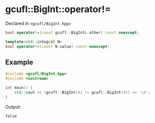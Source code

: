 # gcufl::BigInt::operator!=
Declared in `<gcufl/BigInt.hpp>`
```cpp
bool operator!=(const gcufl::BigInt& other) const noexcept;

template<std::integral N>
bool operator!=(const N value) const noexcept;
```
## Example
```cpp
#include <gcufl/BigInt.hpp>
#include <iostream>

int main() {
	std::cout << (gcufl::BigInt(4) != gcufl::BigInt(4)) << '\n';
}
```
Output:
```
false
```
